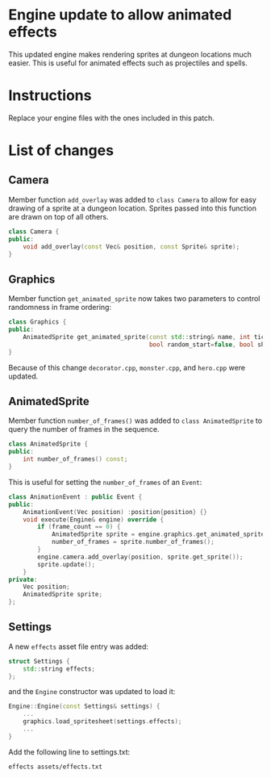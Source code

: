# Engine update to allow animated effects
This updated engine makes rendering sprites at dungeon locations much
easier. This is useful for animated effects such as projectiles and
spells.

# Instructions
Replace your engine files with the ones included in this patch.

# List of changes
## Camera
Member function `add_overlay` was added to `class Camera` to allow for
easy drawing of a sprite at a dungeon location. Sprites passed into
this function are drawn on top of all others.
```C++
class Camera {
public:
    void add_overlay(const Vec& position, const Sprite& sprite);
}
```

## Graphics
Member function `get_animated_sprite` now takes two parameters to
control randomness in frame ordering:
```C++
class Graphics {
public:
    AnimatedSprite get_animated_sprite(const std::string& name, int ticks_per_frame,
                                       bool random_start=false, bool shuffle_order=false) const;
}
```

Because of this change `decorator.cpp`, `monster.cpp`, and `hero.cpp` were updated.


## AnimatedSprite
Member function `number_of_frames()` was added to `class
AnimatedSprite` to query the number of frames in the sequence.
```C++
class AnimatedSprite {
public:
    int number_of_frames() const;
}
```
This is useful for setting the `number_of_frames` of an `Event`:
```C++
class AnimationEvent : public Event {
public:
    AnimationEvent(Vec position) :position{position} {}
    void execute(Engine& engine) override {
        if (frame_count == 0) {
            AnimatedSprite sprite = engine.graphics.get_animated_sprite("name", 1);
            number_of_frames = sprite.number_of_frames();
        }
        engine.camera.add_overlay(position, sprite.get_sprite());
        sprite.update();
    }
private:
    Vec position;
    AnimatedSprite sprite;
};
```

## Settings
A new `effects` asset file entry was added:
```C++
struct Settings {
    std::string effects;
};
```
and the `Engine` constructor was updated to load it:
```C++
Engine::Engine(const Settings& settings) {
    ...
    graphics.load_spritesheet(settings.effects);
    ...
}
```
Add the following line to settings.txt:
```
effects assets/effects.txt
```
